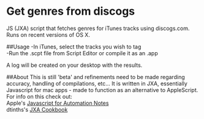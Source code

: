# Get genres from discogs
JS (JXA) script that fetches genres for iTunes tracks using discogs.com.
Runs on recent versions of OS X.

##Usage
-In iTunes, select the tracks you wish to tag   
-Run the .scpt file from Script Editor or compile it as an .app

A log will be created on your desktop with the results.

##About
This is still 'beta' and refinements need to be made regarding accuracy, handling of compilations, etc...
It is written in JXA, essentially Javascript for mac apps - made to function as an alternative to AppleScript.  
For info on this check out:   
Apple's [Javascript for Automation Notes](https://developer.apple.com/library/mac/releasenotes/InterapplicationCommunication/RN-JavaScriptForAutomation/)   
dtinths's [JXA Cookbook](https://github.com/dtinth/JXA-Cookbook)
